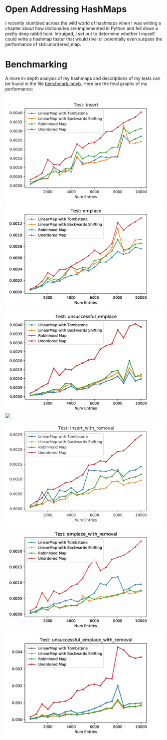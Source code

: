 # Open Addressing HashMaps

I recently stumbled across the wild world of hashmaps when I was writing a chapter about how dictionaries are implemented in Python and fell down a pretty deep rabbit hole. Intruiged, I set out to determine whether I myself could write a hashmap faster that would rival or potentially even surpass the performance of std::unordered_map.

# Benchmarking

A more in-depth analysis of my hashmaps and descriptions of my tests can be found in the file [benchmark.ipnyb](https://github.com/andrewqho/HashMap/blob/main/bin/benchmarks.ipynb). Here are the final graphs of my performance:

<img src="static/insert.jpg"/>

<img src="static/emplace.jpg"/>

<img src="static/unsuccessful_emplace.jpg"/>

<img src="static/removal.jpg"/>

<img src="static/insert_with_removal.jpg"/>

<img src="static/emplace_with_removal.jpg"/>

<img src="static/unsuccessful_emplace_with_removal.jpg"/>
